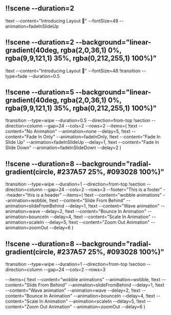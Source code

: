 ## !!scene --duration=2
!text --content="Introducing Layout 👋" --fontSize=48 --animation=fadeInSlideUp

## !!scene --duration=2 --background="linear-gradient(40deg, rgba(2,0,36,1) 0%, rgba(9,9,121,1) 35%, rgba(0,212,255,1) 100%)"
!text --content="Introducing Layout 👋" --fontSize=48 
!transition --type=fade --duration=0.5

## !!scene --duration=5 --background="linear-gradient(40deg, rgba(2,0,36,1) 0%, rgba(9,9,121,1) 35%, rgba(0,212,255,1) 100%)"
!transition --type=wipe --duration=0.5 --direction=from-top
!section
 --direction=column
 --gap=24
 --cols=2
 --rows=2
 --items=(
    !text --content="No Animation" --animation=none --delay=5,
    !text --content="Fade In Only" --animation=fadeInOnly,
    !text --content="Fade In Slide Up" --animation=fadeInSlideUp --delay=1,
    !text --content="Fade In Slide Down" --animation=fadeInSlideDown --delay=2
 )

## !!scene --duration=8 --background="radial-gradient(circle, #237A57 25%, #093028 100%)"
!transition --type=wipe --duration=1 --direction=from-top
!section
 --direction=column
 --gap=24
 --cols=2
 --rows=3
 --footer="This is a footer"
 --header="this is a header"
 --items=(
    !text --content="wobble animations" --animation=wobble,
    !text --content="Slide From Behind" --animation=slideFromBehind --delay=1,
    !text --content="Wave animation" --animation=wave --delay=2,
    !text --content="Bounce In Animation" --animation=bounceIn --delay=4,
    !text --content="Scale In Animation" --animation=scaleIn --delay=5,
    !text --content="Zoom Out Animation" --animation=zoomOut --delay=6
 )

## !!scene --duration=8 --background="radial-gradient(circle, #237A57 25%, #093028 100%)"
!transition --type=wipe --duration=1 --direction=from-top
!section
 --direction=column
 --gap=24
 --cols=2
 --rows=3

 --items=(
    !text --content="wobble animations" --animation=wobble,
    !text --content="Slide From Behind" --animation=slideFromBehind --delay=1,
    !text --content="Wave animation" --animation=wave --delay=2,
    !text --content="Bounce In Animation" --animation=bounceIn --delay=4,
    !text --content="Scale In Animation" --animation=scaleIn --delay=5,
    !text --content="Zoom Out Animation" --animation=zoomOut --delay=6
 )


